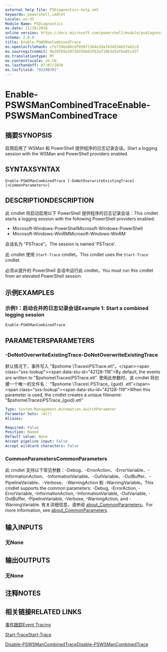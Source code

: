 ```yaml
---
external help file: PSDiagnostics-help.xml
keywords: powershell,cmdlet
Locale: en-US
Module Name: PSDiagnostics
ms.date: 11/29/2018
online version: https://docs.microsoft.com/powershell/module/psdiagnostics/enable-pswsmancombinedtrace?view=powershell-6&WT.mc_id=ps-gethelp
schema: 2.0.0
title: Enable-PSWSManCombinedTrace
ms.openlocfilehash: cfe73dea98cdf858f1364e1daf434334b57a62cd
ms.sourcegitcommit: 9b28fb9a3d72655bb63f62af18b3a5af6a05cd3f
ms.translationtype: MT
ms.contentlocale: zh-CN
ms.lasthandoff: 07/07/2020
ms.locfileid: "93198701"
---
```

# <span data-ttu-id="42128-103">Enable-PSWSManCombinedTrace</span><span class="sxs-lookup"><span data-stu-id="42128-103">Enable-PSWSManCombinedTrace</span></span>

## <span data-ttu-id="42128-104">摘要</span><span class="sxs-lookup"><span data-stu-id="42128-104">SYNOPSIS</span></span>
<span data-ttu-id="42128-105">启用启用了 WSMan 和 PowerShell 提供程序的日志记录会话。</span><span class="sxs-lookup"><span data-stu-id="42128-105">Start a logging session with the WSMan and PowerShell providers enabled.</span></span>

## <span data-ttu-id="42128-106">SYNTAX</span><span class="sxs-lookup"><span data-stu-id="42128-106">SYNTAX</span></span>

```
Enable-PSWSManCombinedTrace [-DoNotOverwriteExistingTrace] [<CommonParameters>]
```

## <span data-ttu-id="42128-107">DESCRIPTION</span><span class="sxs-lookup"><span data-stu-id="42128-107">DESCRIPTION</span></span>

<span data-ttu-id="42128-108">此 cmdlet 将启动启用以下 PowerShell 提供程序的日志记录会话：</span><span class="sxs-lookup"><span data-stu-id="42128-108">This cmdlet starts a logging session with the following PowerShell providers enabled:</span></span>

- <span data-ttu-id="42128-109">Microsoft-Windows-PowerShell</span><span class="sxs-lookup"><span data-stu-id="42128-109">Microsoft-Windows-PowerShell</span></span>
- <span data-ttu-id="42128-110">Microsoft-Windows-WinRM</span><span class="sxs-lookup"><span data-stu-id="42128-110">Microsoft-Windows-WinRM</span></span>

<span data-ttu-id="42128-111">会话名为 "PSTrace"。</span><span class="sxs-lookup"><span data-stu-id="42128-111">The session is named 'PSTrace'.</span></span>

<span data-ttu-id="42128-112">此 cmdlet 使用 `Start-Trace` cmdlet。</span><span class="sxs-lookup"><span data-stu-id="42128-112">This cmdlet uses the `Start-Trace` cmdlet.</span></span>

<span data-ttu-id="42128-113">必须从提升的 PowerShell 会话中运行此 cmdlet。</span><span class="sxs-lookup"><span data-stu-id="42128-113">You must run this cmdlet from an elevated PowerShell session.</span></span>

## <span data-ttu-id="42128-114">示例</span><span class="sxs-lookup"><span data-stu-id="42128-114">EXAMPLES</span></span>

### <span data-ttu-id="42128-115">示例1：启动合并的日志记录会话</span><span class="sxs-lookup"><span data-stu-id="42128-115">Example 1: Start a combined logging session</span></span>

```powershell
Enable-PSWSManCombinedTrace
```

## <span data-ttu-id="42128-116">PARAMETERS</span><span class="sxs-lookup"><span data-stu-id="42128-116">PARAMETERS</span></span>

### <span data-ttu-id="42128-117">-DoNotOverwriteExistingTrace</span><span class="sxs-lookup"><span data-stu-id="42128-117">-DoNotOverwriteExistingTrace</span></span>

<span data-ttu-id="42128-118">默认情况下，事件写入 "$pshome \Traces\PSTrace.etl"。</span><span class="sxs-lookup"><span data-stu-id="42128-118">By default, the events are written to "$pshome\Traces\PSTrace.etl".</span></span> <span data-ttu-id="42128-119">使用此参数时，该 cmdlet 将创建一个唯一的文件名： "$pshome \Traces\ PSTrace_ {guid} .etl"</span><span class="sxs-lookup"><span data-stu-id="42128-119">When this parameter is used, the cmdlet creates a unique filename: "$pshome\Traces\PSTrace_{guid}.etl"</span></span>

```yaml
Type: System.Management.Automation.SwitchParameter
Parameter Sets: (All)
Aliases:

Required: False
Position: Named
Default value: None
Accept pipeline input: False
Accept wildcard characters: False
```

### <span data-ttu-id="42128-120">CommonParameters</span><span class="sxs-lookup"><span data-stu-id="42128-120">CommonParameters</span></span>

<span data-ttu-id="42128-121">此 cmdlet 支持以下常见参数：-Debug、-ErrorAction、-ErrorVariable、-InformationAction、-InformationVariable、-OutVariable、-OutBuffer、-PipelineVariable、-Verbose、-WarningAction 和 -WarningVariable。</span><span class="sxs-lookup"><span data-stu-id="42128-121">This cmdlet supports the common parameters: -Debug, -ErrorAction, -ErrorVariable, -InformationAction, -InformationVariable, -OutVariable, -OutBuffer, -PipelineVariable, -Verbose, -WarningAction, and -WarningVariable.</span></span> <span data-ttu-id="42128-122">有关详细信息，请参阅 [about_CommonParameters](https://go.microsoft.com/fwlink/?LinkID=113216)。</span><span class="sxs-lookup"><span data-stu-id="42128-122">For more information, see [about_CommonParameters](https://go.microsoft.com/fwlink/?LinkID=113216).</span></span>

## <span data-ttu-id="42128-123">输入</span><span class="sxs-lookup"><span data-stu-id="42128-123">INPUTS</span></span>

### <span data-ttu-id="42128-124">无</span><span class="sxs-lookup"><span data-stu-id="42128-124">None</span></span>

## <span data-ttu-id="42128-125">输出</span><span class="sxs-lookup"><span data-stu-id="42128-125">OUTPUTS</span></span>

### <span data-ttu-id="42128-126">无</span><span class="sxs-lookup"><span data-stu-id="42128-126">None</span></span>

## <span data-ttu-id="42128-127">注释</span><span class="sxs-lookup"><span data-stu-id="42128-127">NOTES</span></span>

## <span data-ttu-id="42128-128">相关链接</span><span class="sxs-lookup"><span data-stu-id="42128-128">RELATED LINKS</span></span>

[<span data-ttu-id="42128-129">事件跟踪</span><span class="sxs-lookup"><span data-stu-id="42128-129">Event Tracing</span></span>](/windows/desktop/ETW/event-tracing-portal)

[<span data-ttu-id="42128-130">Start-Trace</span><span class="sxs-lookup"><span data-stu-id="42128-130">Start-Trace</span></span>](start-trace.md)

[<span data-ttu-id="42128-131">Disable-PSWSManCombinedTrace</span><span class="sxs-lookup"><span data-stu-id="42128-131">Disable-PSWSManCombinedTrace</span></span>](Disable-PSWSManCombinedTrace.md)
